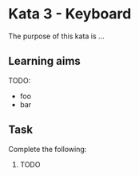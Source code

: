 # Kata 3 - Keyboard

The purpose of this kata is ...

## Learning aims

TODO:

* foo
* bar

## Task

Complete the following:

1. TODO
